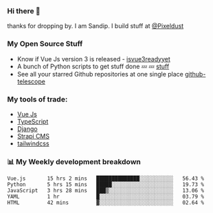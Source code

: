 ### Hi there 👋

thanks for dropping by.
I am Sandip. I build stuff at [@Pixeldust](github.com/pixeldust-in/)

###  **My Open Source Stuff**

 - Know if Vue Js version 3 is released -  [isvue3readyyet](https://github.com/sandiprb/isvue3readyyet)
 - A bunch of Python scripts to get stuff done 💤 💤 [stuff](https://github.com/sandiprb/stuff)
 - See all your starred Github repositories at one single place [github-telescope](https://github.com/sandiprb/github-telescope)



###  **My tools of trade:**
 - [Vue Js](https://github.com/vuejs/vue/)
 - [TypeScript](https://github.com/microsoft/TypeScript)
 - [Django](github.com/django/django)
 - [Strapi CMS](github.com/strapi/strapi)
 - [tailwindcss](https://github.com/tailwindlabs/tailwindcss)


###  📊 **My Weekly development breakdown**
<!--START_SECTION:waka-->
```text
Vue.js       15 hrs 2 mins   ██████████████░░░░░░░░░░░   56.43 % 
Python       5 hrs 15 mins   █████░░░░░░░░░░░░░░░░░░░░   19.73 % 
JavaScript   3 hrs 28 mins   ███▒░░░░░░░░░░░░░░░░░░░░░   13.06 % 
YAML         1 hr            █░░░░░░░░░░░░░░░░░░░░░░░░   03.79 % 
HTML         42 mins         ▓░░░░░░░░░░░░░░░░░░░░░░░░   02.64 % 
```
<!--END_SECTION:waka-->

